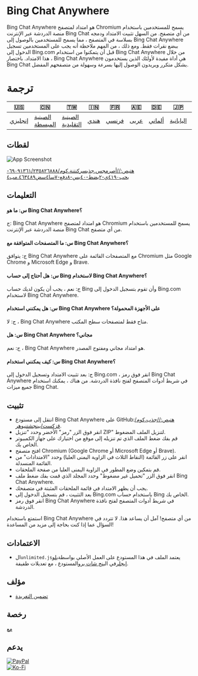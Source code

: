 # Bing Chat Anywhere

Bing Chat Anywhere هو امتداد لمتصفح Chromium يسمح للمستخدمين باستخدام منصة الدردشة عبر الإنترنت Bing Chat من أي متصفح. من السهل تثبيت الامتداد ودمجه بسلاسة في المتصفح ، مما يسمح للمستخدمين بالوصول إلى Bing Chat Anywhere ببضع نقرات فقط. ومع ذلك ، من المهم ملاحظة أنه يجب على المستخدمين تسجيل الدخول إلى Bing.com قبل أن يتمكنوا من استخدام Bing Chat Anywhere من خلال هذا الامتداد. باختصار ، Bing Chat Anywhere هي أداة مفيدة لأولئك الذين يستخدمون Bing Chat بشكل متكرر ويريدون الوصول إليها بسرعة وسهولة من متصفحهم المفضل.

# ترجمة

| 🇺🇸                 | 🇨🇳                               | 🇹🇼                                 | 🇮🇳                 | 🇫🇷                  | 🇦🇪                 | 🇩🇪                   | 🇯🇵                      | 🇪🇸                      |
| -------------------- | ---------------------------------- | ------------------------------------ | -------------------- | --------------------- | -------------------- | ---------------------- | ------------------------- | ------------------------- |
| [إنجليزي](README.md) | [الصينية المبسطة](README.zh-CN.md) | [الصينية التقليدية](README.zh-TW.md) | [هندي](README.hi.md) | [فرنسي](README.fr.md) | [عربى](README.ar.md) | [ألماني](README.de.md) | [اليابانية](README.ja.md) | [الأسبانية](README.es.md) |

## لقطات

![App Screenshot](https://cdn.discordapp.com/attachments/1008195045960204349/1102732612340043807/New_Website_Blue_Mockup_Instagram_-_Laptop.gif)

[هتبص://أصرمجس.جذبسركنتنة.كوم/٦٩٠٩١٣٦١/٢٣٥٨٢٦٨٨٨-بحب٤١٩٠ي-٢بضط-٤٠يس-٨دفع-٧سا٤سض٤٦٣٤٨٩.مب٤](https://user-images.githubusercontent.com/69091361/235826888-b7b4190e-2b86-40ec-8df3-7ca4c8463489.mp4)

## التعليمات

#### س: ما هو Bing Chat Anywhere؟

ج: Bing Chat Anywhere هو امتداد لمتصفح Chromium يسمح للمستخدمين باستخدام منصة الدردشة عبر الإنترنت Bing Chat من أي متصفح.

#### س: ما المتصفحات المتوافقة مع Bing Chat Anywhere؟

ج: يتوافق Bing Chat Anywhere مع المتصفحات القائمة على Chromium مثل Google Chrome و Microsoft Edge و Brave.

#### س: هل أحتاج إلى حساب Bing لاستخدام Bing Chat Anywhere؟

ج: نعم ، يجب أن يكون لديك حساب Bing وأن تقوم بتسجيل الدخول إلى Bing.com لاستخدام Bing Chat Anywhere.

#### س: هل يمكنني استخدام Bing Chat Anywhere على الأجهزة المحمولة؟

ج: لا ، Bing Chat Anywhere متاح فقط لمتصفحات سطح المكتب.

#### س: هل Bing Chat Anywhere مجاني؟

ج: نعم ، Bing Chat Anywhere هو امتداد مجاني ومفتوح المصدر.

#### س: كيف يمكنني استخدام Bing Chat Anywhere؟

ج: بعد تثبيت الامتداد وتسجيل الدخول إلى Bing.com ، انقر فوق رمز Bing Chat Anywhere في شريط أدوات المتصفح لفتح نافذة الدردشة. من هناك ، يمكنك استخدام جميع ميزات Bing Chat.

## تثبيت

-   انتقل إلى مستودع Bing Chat Anywhere على GitHub:[هتبص://جذب.كوم/قزكست/بينجشتنيوهر](https://github.com/qzxtu/Bing-Chat-Anywhere).
-   انقر فوق الزر "رمز" الأخضر وحدد "تنزيل ZIP" لتنزيل الملف المضغوط.
-   قم بفك ضغط الملف الذي تم تنزيله إلى موقع من اختيارك على جهاز الكمبيوتر الخاص بك.
-   افتح متصفح Chromium (Google Chrome أو Microsoft Edge أو Brave).
-   انقر على زر القائمة (النقاط الثلاث في الزاوية اليمنى العليا) وحدد "الامتدادات" من القائمة المنسدلة.
-   قم بتمكين وضع المطور في الزاوية اليمنى العليا من صفحة الملحقات.
-   انقر فوق الزر "تحميل غير مضغوط" وحدد المجلد الذي قمت بفك ضغط ملف Bing Chat Anywhere.
-   يجب أن يظهر الامتداد في قائمة الملحقات المثبتة في متصفحك.
-   بعد التثبيت ، قم بتسجيل الدخول إلى Bing.com باستخدام حساب Bing الخاص بك.
-   انقر فوق رمز Bing Chat Anywhere في شريط أدوات المتصفح لفتح نافذة الدردشة.

استمتع باستخدام Bing Chat Anywhere من أي متصفح!
آمل أن يساعد هذا. لا تتردد في السؤال عما إذا كنت بحاجة إلى مزيد من المساعدة!

## الاعتمادات

-   ال`unlimited.js`يعتمد الملف في هذا المستودع على العمل الأصلي بواسطة[بلو إيجلر](https://github.com/blueagler)في ال[بنج شات برو](https://github.com/blueagler/Bing-Chat-Pro)المستودع ، مع تعديلات طفيفة.

## مؤلف

-   [تضمين التغريدة](https://www.github.com/qzxtu)

## رخصة

[مع](https://choosealicense.com/licenses/mit/)

## يدعم

[![PayPal](https://img.shields.io/badge/PayPal-00457C?style=for-the-badge&logo=paypal&logoColor=white)](https://paypal.me/nova355killer)  
[![Ko-Fi](https://img.shields.io/badge/kofi-00457C?style=for-the-badge&logo=ko-fi&logoColor=white)](https://ko-fi.com/nova355)
